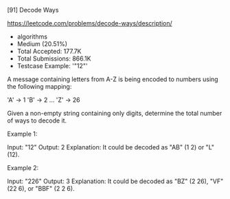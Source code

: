 [91] Decode Ways  

https://leetcode.com/problems/decode-ways/description/

* algorithms
* Medium (20.51%)
* Total Accepted:    177.7K
* Total Submissions: 866.1K
* Testcase Example:  '"12"'

A message containing letters from A-Z is being encoded to numbers using the following mapping:


'A' -> 1
'B' -> 2
...
'Z' -> 26


Given a non-empty string containing only digits, determine the total number of ways to decode it.

Example 1:


Input: "12"
Output: 2
Explanation: It could be decoded as "AB" (1 2) or "L" (12).


Example 2:


Input: "226"
Output: 3
Explanation: It could be decoded as "BZ" (2 26), "VF" (22 6), or "BBF" (2 2 6).

